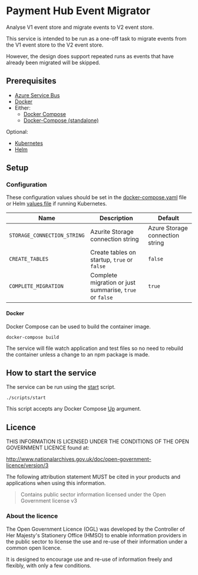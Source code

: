 # Payment Hub Event Migrator

Analyse V1 event store and migrate events to V2 event store.

This service is intended to be run as a one-off task to migrate events from the V1 event store to the V2 event store.

However, the design does support repeated runs as events that have already been migrated will be skipped.

## Prerequisites

- [Azure Service Bus](https://docs.microsoft.com/en-us/azure/service-bus-messaging/)
- [Docker](https://www.docker.com/)
- Either:
  - [Docker Compose](https://docs.docker.com/compose/install/linux/#install-the-plugin-manually)
  - [Docker-Compose (standalone)](https://docs.docker.com/compose/install/other/)

Optional:
- [Kubernetes](https://kubernetes.io/)
- [Helm](https://helm.sh/)

## Setup

### Configuration

These configuration values should be set in the [docker-compose.yaml](docker-compose.yaml) file or Helm [values file](helm/ffc-pay-event-hub/values.yaml) if running Kubernetes.

| Name | Description | Default |
| ---| --- | --- |
| `STORAGE_CONNECTION_STRING` | Azurite Storage connection string | Azure Storage connection string |
| `CREATE_TABLES` | Create tables on startup, `true` or `false` | `false` |
| `COMPLETE_MIGRATION` | Complete migration or just summarise, `true` or `false` | `true` |

#### Docker

Docker Compose can be used to build the container image.

```
docker-compose build
```

The service will file watch application and test files so no need to rebuild the container unless a change to an npm package is made.

## How to start the service

The service can be run using the [start](scripts/start) script.
```
./scripts/start
```

This script accepts any Docker Compose [Up](https://docs.docker.com/engine/reference/commandline/compose_up/) argument.


## Licence

THIS INFORMATION IS LICENSED UNDER THE CONDITIONS OF THE OPEN GOVERNMENT LICENCE found at:

<http://www.nationalarchives.gov.uk/doc/open-government-licence/version/3>

The following attribution statement MUST be cited in your products and applications when using this information.

> Contains public sector information licensed under the Open Government license v3

### About the licence

The Open Government Licence (OGL) was developed by the Controller of Her Majesty's Stationery Office (HMSO) to enable information providers in the public sector to license the use and re-use of their information under a common open licence.

It is designed to encourage use and re-use of information freely and flexibly, with only a few conditions.

